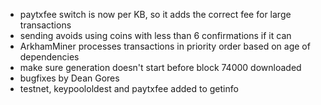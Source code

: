 * paytxfee switch is now per KB, so it adds the correct fee for large transactions
* sending avoids using coins with less than 6 confirmations if it can
* ArkhamMiner processes transactions in priority order based on age of dependencies
* make sure generation doesn't start before block 74000 downloaded
* bugfixes by Dean Gores
* testnet, keypoololdest and paytxfee added to getinfo
